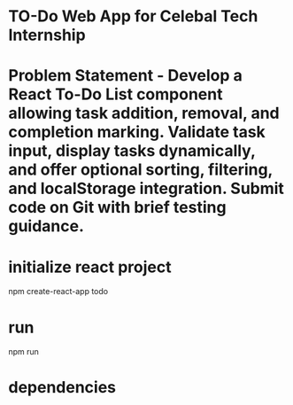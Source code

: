 # TO-Do Web App for Celebal Tech Internship

# Problem Statement - Develop a React To-Do List component allowing task addition, removal, and completion marking. Validate task input, display tasks dynamically, and offer optional sorting, filtering, and localStorage integration. Submit code on Git with brief testing guidance.

# initialize react project
npm create-react-app todo

# run
npm run

# dependencies